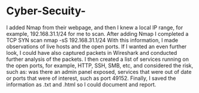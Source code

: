 # Cyber-Secuity-
I added Nmap from their webpage, and then I knew a local IP range, for example, 192.168.31.1/24 for me to scan. After adding Nmap I completed a TCP SYN scan
nmap -sS 192.168.31.1/24
With this information, I made observations of live hosts and the open ports. If I wanted an even further look, I could have also captured packets in Wireshark and conducted further analysis of the packets. I then created a list of services running on the open ports, for example, HTTP, SSH, SMB, etc, and considered the risk, such as: was there an admin panel exposed, services that were out of date or ports that were of interest, such as port 49152. Finally, I saved the information as .txt and .html so I could document and report.

